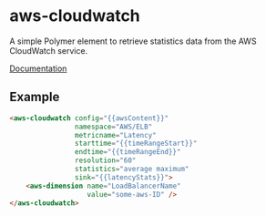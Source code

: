 aws-cloudwatch
==============

A simple Polymer element to retrieve statistics data from the AWS CloudWatch service.

[Documentation](http://guardian.github.io/element-aws-cloudwatch/)

## Example

``` html
<aws-cloudwatch config="{{awsContent}}"
                namespace="AWS/ELB"
                metricname="Latency"
                starttime="{{timeRangeStart}}"
                endtime="{{timeRangeEnd}}"
                resolution="60"
                statistics="average maximum"
                sink="{{latencyStats}}">
    <aws-dimension name="LoadBalancerName"
                   value="some-aws-ID" />
</aws-cloudwatch>
```
